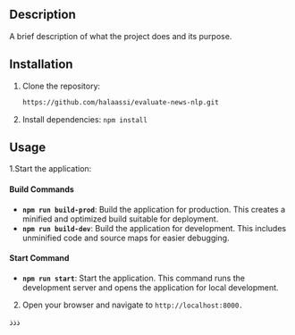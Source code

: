 ## Description
A brief description of what the project does and its purpose.

## Installation
1. Clone the repository:
   ```bash
   https://github.com/halaassi/evaluate-news-nlp.git
2. Install dependencies:
`npm install`

## Usage 
1.Start the application:

#### Build Commands
- **`npm run build-prod`**: Build the application for production. This creates a minified and optimized build suitable for deployment.
- **`npm run build-dev`**: Build the application for development. This includes unminified code and source maps for easier debugging.

#### Start Command
- **`npm run start`**: Start the application. This command runs the development server and opens the application for local development.

2. Open your browser and navigate to `http://localhost:8000.`



ذذذ
